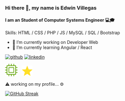 ### Hi there 👋, my name is Edwin Villegas
#### I am an Student of Computer Systems Engineer 💻🎓

Skills: HTML / CSS / PHP / JS / MySQL / SQL / Bootstrap

- 🔭 I’m currently working on Developer Web 
- 🌱 I’m currently learning Angular / React 

[<img src='https://cdn.jsdelivr.net/npm/simple-icons@3.0.1/icons/github.svg' alt='github' color='blue' height='40'>](https://github.com/https://github.com/Edwin12110)  [<img src='https://cdn.jsdelivr.net/npm/simple-icons@3.0.1/icons/linkedin.svg' alt='linkedin' height='40'>](https://www.linkedin.com/in/https://www.linkedin.com/in/edwin-ivan-villegas-dorantes-3455a2149/)  

<a href='https://docs.github.com/en/developers'><img src='https://raw.githubusercontent.com/acervenky/animated-github-badges/master/assets/devbadge.gif' width='40' height='40'></a> <a href='https://stars.github.com/'><img src='https://raw.githubusercontent.com/acervenky/animated-github-badges/master/assets/starbadge.gif' width='35' height='35'></a> 

⚠ working on my profile... ⚙

[![GitHub Streak](http://github-readme-streak-stats.herokuapp.com?user=Edwin121101&theme=tokyonight&hide_border=true&border_radius=5&date_format=M%20j%5B%2C%20Y%5D&type=png&background=45%2C564C7E%2C14236A)](https://git.io/streak-stats)
